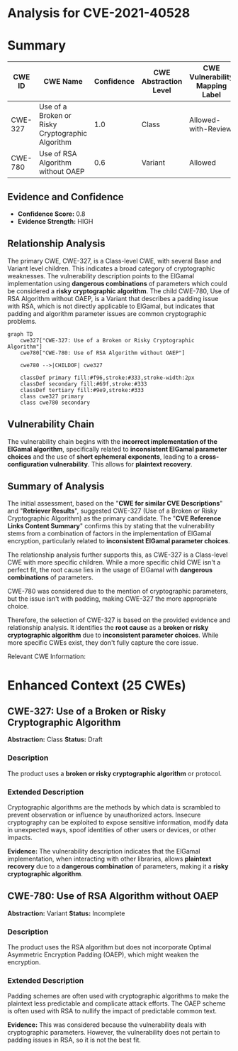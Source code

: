 # Analysis for CVE-2021-40528

# Summary
| CWE ID | CWE Name | Confidence | CWE Abstraction Level | CWE Vulnerability Mapping Label | CWE-Vulnerability Mapping Notes |
|---|---|---|---|---|---|
| CWE-327 | Use of a Broken or Risky Cryptographic Algorithm | 1.0 | Class | Allowed-with-Review | Primary CWE |
| CWE-780 | Use of RSA Algorithm without OAEP | 0.6 | Variant | Allowed | Secondary Candidate |

## Evidence and Confidence

*   **Confidence Score:** 0.8
*   **Evidence Strength:** HIGH

## Relationship Analysis
The primary CWE, CWE-327, is a Class-level CWE, with several Base and Variant level children. This indicates a broad category of cryptographic weaknesses. The vulnerability description points to the ElGamal implementation using **dangerous combinations** of parameters which could be considered a **risky cryptographic algorithm**. The child CWE-780, Use of RSA Algorithm without OAEP, is a Variant that describes a padding issue with RSA, which is not directly applicable to ElGamal, but indicates that padding and algorithm parameter issues are common cryptographic problems.

```mermaid
graph TD
    cwe327["CWE-327: Use of a Broken or Risky Cryptographic Algorithm"]
    cwe780["CWE-780: Use of RSA Algorithm without OAEP"]
    
    cwe780 -->|CHILDOF| cwe327
    
    classDef primary fill:#f96,stroke:#333,stroke-width:2px
    classDef secondary fill:#69f,stroke:#333
    classDef tertiary fill:#9e9,stroke:#333
    class cwe327 primary
    class cwe780 secondary
```

## Vulnerability Chain
The vulnerability chain begins with the **incorrect implementation of the ElGamal algorithm**, specifically related to **inconsistent ElGamal parameter choices** and the use of **short ephemeral exponents**, leading to a **cross-configuration vulnerability**. This allows for **plaintext recovery**.

## Summary of Analysis
The initial assessment, based on the "**CWE for similar CVE Descriptions**" and "**Retriever Results**", suggested CWE-327 (Use of a Broken or Risky Cryptographic Algorithm) as the primary candidate. The "**CVE Reference Links Content Summary**" confirms this by stating that the vulnerability stems from a combination of factors in the implementation of ElGamal encryption, particularly related to **inconsistent ElGamal parameter choices**.

The relationship analysis further supports this, as CWE-327 is a Class-level CWE with more specific children. While a more specific child CWE isn't a perfect fit, the root cause lies in the usage of ElGamal with **dangerous combinations** of parameters.

CWE-780 was considered due to the mention of cryptographic parameters, but the issue isn't with padding, making CWE-327 the more appropriate choice.

Therefore, the selection of CWE-327 is based on the provided evidence and relationship analysis. It identifies the **root cause** as a **broken or risky cryptographic algorithm** due to **inconsistent parameter choices**. While more specific CWEs exist, they don't fully capture the core issue.

Relevant CWE Information:

# Enhanced Context (25 CWEs)

## CWE-327: Use of a Broken or Risky Cryptographic Algorithm
**Abstraction:** Class
**Status:** Draft

### Description
The product uses a **broken or risky cryptographic algorithm** or protocol.

### Extended Description
Cryptographic algorithms are the methods by which data is scrambled to prevent observation or influence by unauthorized actors. Insecure cryptography can be exploited to expose sensitive information, modify data in unexpected ways, spoof identities of other users or devices, or other impacts.

**Evidence:** The vulnerability description indicates that the ElGamal implementation, when interacting with other libraries, allows **plaintext recovery** due to a **dangerous combination** of parameters, making it a **risky cryptographic algorithm**.

## CWE-780: Use of RSA Algorithm without OAEP
**Abstraction:** Variant
**Status:** Incomplete

### Description
The product uses the RSA algorithm but does not incorporate Optimal Asymmetric Encryption Padding (OAEP), which might weaken the encryption.

### Extended Description
Padding schemes are often used with cryptographic algorithms to make the plaintext less predictable and complicate attack efforts. The OAEP scheme is often used with RSA to nullify the impact of predictable common text.

**Evidence:** This was considered because the vulnerability deals with cryptographic parameters. However, the vulnerability does not pertain to padding issues in RSA, so it is not the best fit.